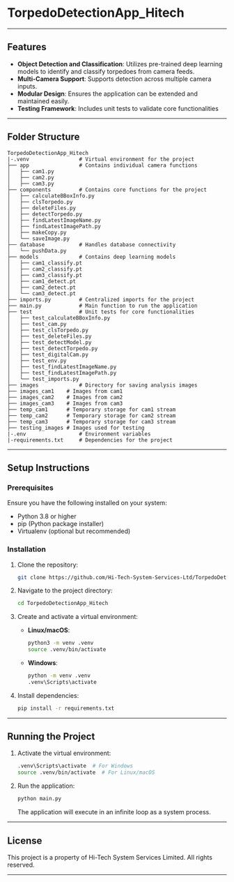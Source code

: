 # TorpedoDetectionApp_Hitech

---

## Features

- **Object Detection and Classification**: Utilizes pre-trained deep learning models to identify and classify torpedoes from camera feeds.
- **Multi-Camera Support**: Supports detection across multiple camera inputs.
- **Modular Design**: Ensures the application can be extended and maintained easily.
- **Testing Framework**: Includes unit tests to validate core functionalities
---

## Folder Structure

```
TorpedoDetectionApp_Hitech
|-.venv                # Virtual environment for the project
├── app                # Contains individual camera functions
│   ├── cam1.py
│   ├── cam2.py
│   ├── cam3.py
├── components         # Contains core functions for the project
│   ├── calculateBBoxInfo.py
│   ├── clsTorpedo.py
│   ├── deleteFiles.py
│   ├── detectTorpedo.py
│   ├── findLatestImageName.py
│   ├── findLatestImagePath.py
│   ├── makeCopy.py
│   └── saveImage.py
├── database           # Handles database connectivity
│   └── pushData.py
├── models             # Contains deep learning models
│   ├── cam1_classify.pt
│   ├── cam2_classify.pt
│   ├── cam3_classify.pt
│   ├── cam1_detect.pt
│   ├── cam2_detect.pt
│   └── cam3_detect.pt
├── imports.py         # Centralized imports for the project
├── main.py            # Main function to run the application
├── test               # Unit tests for core functionalities
│   ├── test_calculateBBoxInfo.py
│   ├── test_cam.py
│   ├── test_clsTorpedo.py
│   ├── test_deleteFiles.py
│   ├── test_detectModel.py
│   ├── test_detectTorpedo.py
│   ├── test_digitalCam.py
│   ├── test_env.py
│   ├── test_findLatestImageName.py
│   ├── test_findLatestImagePath.py
│   └── test_imports.py
├── images             # Directory for saving analysis images
├── images_cam1    # Images from cam1
├── images_cam2    # Images from cam2
├── images_cam3    # Images from cam3
├── temp_cam1      # Temporary storage for cam1 stream
├── temp_cam2      # Temporary storage for cam2 stream
├── temp_cam3      # Temporary storage for cam3 stream
├── testing_images # Images used for testing
|-.env                 # Environment variables
|-requirements.txt     # Dependencies for the project
```

---

## Setup Instructions

### Prerequisites
Ensure you have the following installed on your system:
- Python 3.8 or higher
- pip (Python package installer)
- Virtualenv (optional but recommended)

### Installation
1. Clone the repository:
   ```bash
   git clone https://github.com/Hi-Tech-System-Services-Ltd/TorpedoDetectionApp_Hitech.git
   ```

2. Navigate to the project directory:
   ```bash
   cd TorpedoDetectionApp_Hitech
   ```

3. Create and activate a virtual environment:
   - **Linux/macOS**:
     ```bash
     python3 -m venv .venv
     source .venv/bin/activate
     ```
   - **Windows**:
     ```bash
     python -m venv .venv
     .venv\Scripts\activate
     ```

4. Install dependencies:
   ```bash
   pip install -r requirements.txt
   ```

---

## Running the Project

1. Activate the virtual environment:
   ```bash
   .venv\Scripts\activate  # For Windows
   source .venv/bin/activate  # For Linux/macOS
   ```

2. Run the application:
   ```bash
   python main.py
   ```
   The application will execute in an infinite loop as a system process.

---


## License

This project is a property of Hi-Tech System Services Limited. All rights reserved.

---

